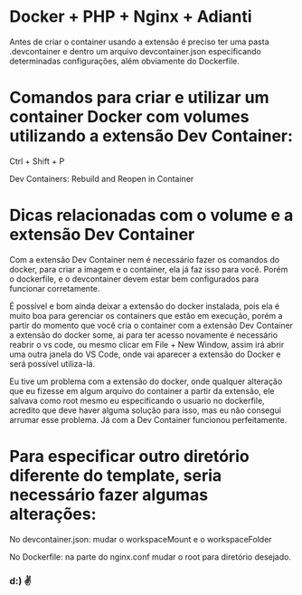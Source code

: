 # Docker + PHP + Nginx + Adianti

Antes de criar o container usando a extensão é preciso ter uma pasta .devcontainer e dentro um arquivo devcontainer.json especificando determinadas configurações, além obviamente do Dockerfile.

# Comandos para criar e utilizar um container Docker com volumes utilizando a extensão Dev Container:

Ctrl + Shift + P

Dev Containers: Rebuild and Reopen in Container

# Dicas relacionadas com o volume e a extensão Dev Container 

Com a extensão Dev Container nem é necessário fazer os comandos do docker, para criar a imagem e o container, ela já faz isso para você. Porém o dockerfile, e o devcontainer devem estar bem configurados para funcionar corretamente.

É possível e bom ainda deixar a extensão do docker instalada, pois ela é muito boa para gerenciar os containers que estão em execução, porém a partir do momento que você cria o container com a extensão Dev Container a extensão do docker some, ai para ter acesso novamente é necessário reabrir o vs code, ou mesmo clicar em File + New Window, assim irá abrir uma outra janela do VS Code, onde vai aparecer a extensão do Docker e será possível utiliza-lá.

Eu tive um problema com a extensão do docker, onde qualquer alteração que eu fizesse em algum arquivo do container a partir da extensão, ele salvava como root mesmo eu especificando o usuario no dockerfile, acredito que deve haver alguma solução para isso, mas eu não consegui arrumar esse problema. Já com a Dev Container funcionou perfeitamente.

# Para especificar outro diretório diferente do template, seria necessário fazer algumas alterações:

No devcontainer.json: mudar o workspaceMount e o workspaceFolder

No Dockerfile: na parte do nginx.conf mudar o root para diretório desejado.

### d:) :v:
